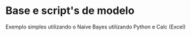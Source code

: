 # Base e script's de modelo
Exemplo simples utilizando o Naive Bayes utilizando Python e Calc (Excel)

